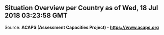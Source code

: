 ## Situation Overview per Country as of Wed, 18 Jul 2018 03:23:58 GMT

Source: **ACAPS (Assessment Capacities Project) - https://www.acaps.org**